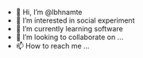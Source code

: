 - 👋 Hi, I’m @lbhnamte
- 👀 I’m interested in social experiment
- 🌱 I’m currently learning software
- 💞️ I’m looking to collaborate on ...
- 📫 How to reach me ...

<!---
lbhnamte/lbhnamte is a ✨ special ✨ repository because its `README.md` (this file) appears on your GitHub profile.
You can click the Preview link to take a look at your changes.
--->
